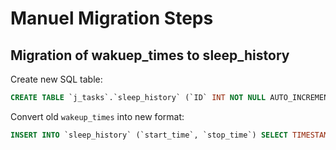 # Manuel Migration Steps

## Migration of wakuep_times to sleep_history
Create new SQL table:
```sql
CREATE TABLE `j_tasks`.`sleep_history` (`ID` INT NOT NULL AUTO_INCREMENT , `start_time` TIMESTAMP NOT NULL , `stop_time` timestamp NULL DEFAULT NULL, PRIMARY KEY (`ID`)) ENGINE = InnoDB;
```

Convert old `wakeup_times` into new format:
```sql
INSERT INTO `sleep_history` (`start_time`, `stop_time`) SELECT TIMESTAMP(a.date, MAX(a.time)) as start_time, TIMESTAMP(b.date, MIN(b.time)) as stop_time FROM `wakeup_times` as a JOIN wakeup_times as b on a.date = DATE_SUB(b.date, INTERVAL 1 DAY) WHERE a.wake_up = 0 AND b.wake_up = 1 GROUP BY a.date, b.date ORDER BY a.date ASC;
```
